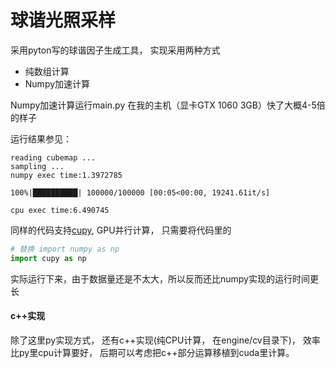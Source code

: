 # 球谐光照采样

采用pyton写的球谐因子生成工具， 实现采用两种方式

* 纯数组计算
* Numpy加速计算



Numpy加速计算运行main.py 在我的主机（显卡GTX 1060 3GB）快了大概4-5倍的样子

运行结果参见：

```
reading cubemap ...
sampling ...
numpy exec time:1.3972785

100%|██████████| 100000/100000 [00:05<00:00, 19241.61it/s]

cpu exec time:6.490745
```

同样的代码支持[cupy][i1], GPU并行计算， 只需要将代码里的

```py
# 替换 import numpy as np
import cupy as np
```

实际运行下来，由于数据量还是不太大，所以反而还比numpy实现的运行时间更长



#### c++实现

除了这里py实现方式， 还有c++实现(纯CPU计算， 在engine/cv目录下)， 效率比py里cpu计算要好， 后期可以考虑把c++部分运算移植到cuda里计算。


[i1]: https://docs-cupy.chainer.org/en/stable/